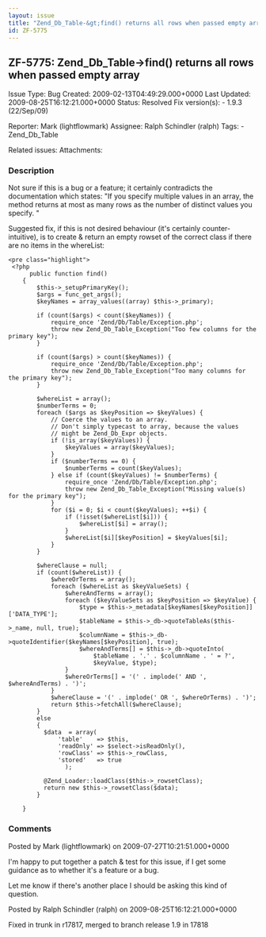```yaml
---
layout: issue
title: "Zend_Db_Table-&gt;find() returns all rows when passed empty array"
id: ZF-5775
---
```


ZF-5775: Zend\_Db\_Table->find() returns all rows when passed empty array
-------------------------------------------------------------------------

 Issue Type: Bug Created: 2009-02-13T04:49:29.000+0000 Last Updated: 2009-08-25T16:12:21.000+0000 Status: Resolved Fix version(s): - 1.9.3 (22/Sep/09)
 
 Reporter:  Mark (lightflowmark)  Assignee:  Ralph Schindler (ralph)  Tags: - Zend\_Db\_Table
 
 Related issues: 
 Attachments: 
### Description

Not sure if this is a bug or a feature; it certainly contradicts the documentation which states: "If you specify multiple values in an array, the method returns at most as many rows as the number of distinct values you specify. "

Suggested fix, if this is not desired behaviour (it's certainly counter-intuitive), is to create & return an empty rowset of the correct class if there are no items in the whereList:

 
    <pre class="highlight">
     <?php
          public function find()
        {
            $this->_setupPrimaryKey();
            $args = func_get_args();
            $keyNames = array_values((array) $this->_primary);
    
            if (count($args) < count($keyNames)) {
                require_once 'Zend/Db/Table/Exception.php';
                throw new Zend_Db_Table_Exception("Too few columns for the primary key");
            }
    
            if (count($args) > count($keyNames)) {
                require_once 'Zend/Db/Table/Exception.php';
                throw new Zend_Db_Table_Exception("Too many columns for the primary key");
            }
    
            $whereList = array();
            $numberTerms = 0;
            foreach ($args as $keyPosition => $keyValues) {
                // Coerce the values to an array.
                // Don't simply typecast to array, because the values
                // might be Zend_Db_Expr objects.
                if (!is_array($keyValues)) {
                    $keyValues = array($keyValues);
                }
                if ($numberTerms == 0) {
                    $numberTerms = count($keyValues);
                } else if (count($keyValues) != $numberTerms) {
                    require_once 'Zend/Db/Table/Exception.php';
                    throw new Zend_Db_Table_Exception("Missing value(s) for the primary key");
                }
                for ($i = 0; $i < count($keyValues); ++$i) {
                    if (!isset($whereList[$i])) {
                        $whereList[$i] = array();
                    }
                    $whereList[$i][$keyPosition] = $keyValues[$i];
                }
            }
    
            $whereClause = null;
            if (count($whereList)) {
                $whereOrTerms = array();
                foreach ($whereList as $keyValueSets) {
                    $whereAndTerms = array();
                    foreach ($keyValueSets as $keyPosition => $keyValue) {
                        $type = $this->_metadata[$keyNames[$keyPosition]]['DATA_TYPE'];
                        $tableName = $this->_db->quoteTableAs($this->_name, null, true);
                        $columnName = $this->_db->quoteIdentifier($keyNames[$keyPosition], true);
                        $whereAndTerms[] = $this->_db->quoteInto(
                            $tableName . '.' . $columnName . ' = ?',
                            $keyValue, $type);
                    }
                    $whereOrTerms[] = '(' . implode(' AND ', $whereAndTerms) . ')';
                }
                $whereClause = '(' . implode(' OR ', $whereOrTerms) . ')';
                return $this->fetchAll($whereClause);
            }
            else
            {
              $data  = array(
                  'table'    => $this,
                  'readOnly' => $select->isReadOnly(),
                  'rowClass' => $this->_rowClass,
                  'stored'   => true
                    );
    
              @Zend_Loader::loadClass($this->_rowsetClass);
              return new $this->_rowsetClass($data);
            }
            
        }


 

 

### Comments

Posted by Mark (lightflowmark) on 2009-07-27T10:21:51.000+0000

I'm happy to put together a patch & test for this issue, if I get some guidance as to whether it's a feature or a bug.

Let me know if there's another place I should be asking this kind of question.

 

 

Posted by Ralph Schindler (ralph) on 2009-08-25T16:12:21.000+0000

Fixed in trunk in r17817, merged to branch release 1.9 in 17818

 

 